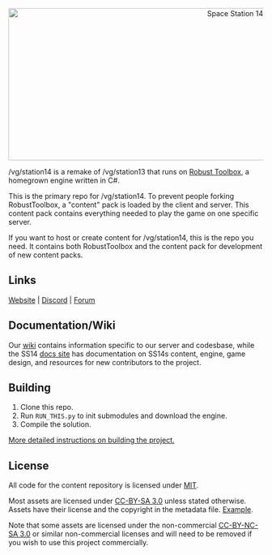 <p align="center"> <img alt="Space Station 14" width="880" height="300" src="https://raw.githubusercontent.com/space-wizards/asset-dump/de329a7898bb716b9d5ba9a0cd07f38e61f1ed05/github-logo.svg" /></p>

/vg/station14 is a remake of /vg/station13 that runs on [Robust Toolbox](https://github.com/space-wizards/RobustToolbox), a homegrown engine written in C#.

This is the primary repo for /vg/station14. To prevent people forking RobustToolbox, a "content" pack is loaded by the client and server. This content pack contains everything needed to play the game on one specific server.

If you want to host or create content for /vg/station14, this is the repo you need. It contains both RobustToolbox and the content pack for development of new content packs.

## Links

[Website](https://ss13.moe/) | [Discord](https://discord.gg/RYnQZvxrmH) | [Forum](http://ss13.moe/forum/)

## Documentation/Wiki

Our [wiki](http://ss13.moe/wiki/index.php?title=Main_Page) contains information specific to our server and codesbase, while the SS14 [docs site](https://docs.spacestation14.io/) has documentation on SS14s content, engine, game design, and resources for new contributors to the project.

## Building

1. Clone this repo.
2. Run `RUN_THIS.py` to init submodules and download the engine.
3. Compile the solution.

[More detailed instructions on building the project.](https://docs.spacestation14.com/en/general-development/setup.html)

## License

All code for the content repository is licensed under [MIT](https://github.com/vgstation-coders/vgstation14/blob/master/LICENSE.TXT).

Most assets are licensed under [CC-BY-SA 3.0](https://creativecommons.org/licenses/by-sa/3.0/) unless stated otherwise. Assets have their license and the copyright in the metadata file. [Example](https://github.com/vgstation-coders/vgstation14/blob/master/Resources/Textures/Objects/Tools/crowbar.rsi/meta.json).

Note that some assets are licensed under the non-commercial [CC-BY-NC-SA 3.0](https://creativecommons.org/licenses/by-nc-sa/3.0/) or similar non-commercial licenses and will need to be removed if you wish to use this project commercially.
